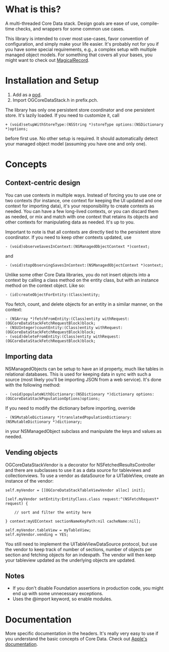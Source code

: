 # What is this?

A multi-threaded Core Data stack. Design goals are ease of use, compile-time checks, and wrappers for some common use cases.

This library is intended to cover most use-cases, favor convention of configuration, and simply make your life easier. It's probably not for you if you have some special requirements, e.g., a complex setup with multiple managed object models. For something that covers all your bases, you might want to check out [MagicalRecord](https://github.com/magicalpanda/MagicalRecord).

# Installation and Setup

1. Add as a [pod](https://github.com/CocoaPods/CocoaPods).
2. Import OGCoreDataStack.h in prefix.pch.

The library has only one persistent store coordinator and one persistent store. It's lazily loaded. If you need to customize it, call

	+ (void)setupWithStoreType:(NSString *)storeType options:(NSDictionary *)options;

before first use. No other setup is required. It should automatically detect your managed object model (assuming you have one and only one).

# Concepts

## Context-centric design

You can use contexts in multiple ways. Instead of forcing you to use one or two contexts (for instance, one context for keeping the UI updated and one context for importing data), it's your responsibility to create contexts as needed. You can have a few long-lived contexts, or you can discard them as needed, or mix and match with one context that retains its objects and other contexts for manipulating data as needed. It's up to you.

Important to note is that all contexts are directly tied to the persistent store coordinator. If you need to keep other contexts updated, use

	- (void)observeSavesInContext:(NSManagedObjectContext *)context;

and

	- (void)stopObservingSavesInContext:(NSManagedObjectContext *)context;

Unlike some other Core Data libraries, you do not insert objects into a context by calling a class method on the entity class, but with an instance method on the context object. Like so:

	- (id)createObjectForEntity:(Class)entity;

You fetch, count, and delete objects for an entity in a similar manner, on the context:

	- (NSArray *)fetchFromEntity:(Class)entity withRequest:(OGCoreDataStackFetchRequestBlock)block;
	- (NSUInteger)countEntity:(Class)entity withRequest:(OGCoreDataStackFetchRequestBlock)block;
	- (void)deleteFromEntity:(Class)entity withRequest:(OGCoreDataStackFetchRequestBlock)block;

## Importing data

NSManagedObjects can be setup to have an id property, much like tables in relational databases. This is used for keeping data in sync with such a source (most likely you'll be importing JSON from a web service). It's done with the following method:

	- (void)populateWithDictionary:(NSDictionary *)dictionary options:(OGCoreDataStackPopulationOptions)options;

If you need to modify the dictionary before importing, override

	- (NSMutableDictionary *)translatedPopulationDictionary:(NSMutableDictionary *)dictionary;

in your NSManagedObject subclass and manipulate the keys and values as needed.

## Vending objects

OGCoreDataStackVendor is a decorator for NSFetchedResultsController and there are subclasses to use it as a data source for tableviews and collectionviews. To use a vendor as dataSource for a UITableView, create an instance of the vendor:

	self.myVendor = [[OGCoreDataStackTableViewVendor alloc] init];

	[self.myVendor setEntity:EntityClass.class request:^(NSFetchRequest* request) {
		
		// sort and filter the entity here

	} context:myUIContext sectionNameKeyPath:nil cacheName:nil];
	
	self.myVendor.tableView = myTableView;
	self.myVendor.vending = YES;

You still need to implement the UITableViewDataSource protocol, but use the vendor to keep track of number of sections, number of objects per section and fetching objects for an indexpath. The vendor will then keep your tableview updated as the underlying objects are updated.

## Notes

- If you don't disable Foundation assertions in production code, you might end up with some unnecessary exceptions.
- Uses the @import keyword, so enable modules.

# Documentation

More specific documentation in the headers. It's really very easy to use if you understand the basic concepts of Core Data. Check out [Apple's documentation](https://developer.apple.com/library/ios/documentation/cocoa/conceptual/coredata/cdProgrammingGuide.html).

